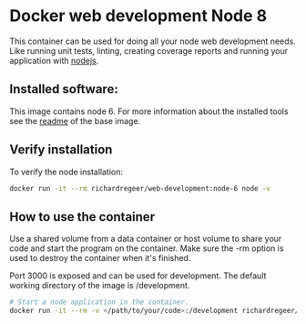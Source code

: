 # Docker web development Node 8
This container can be used for doing all your node web development needs. Like running unit tests, linting, creating coverage reports and running your application with [nodejs](https://nodejs.org/en/).

## Installed software:
This image contains node 6. For more information about the installed tools see the [readme](../base/README.md) of the base image.

## Verify installation
To verify the node installation:
```bash
docker run -it --rm richardregeer/web-development:node-6 node -v
```

## How to use the container
Use a shared volume from a data container or host volume to share your code and start the program on the container.
Make sure the -rm option is used to destroy the container when it's finished.

Port 3000 is exposed and can be used for development. The default working directory of the image is /development.

```bash
# Start a node application in the container.
docker run -it --rm -v </path/to/your/code>:/development richardregeer/web-development:node-6 node <your-application.js>
```